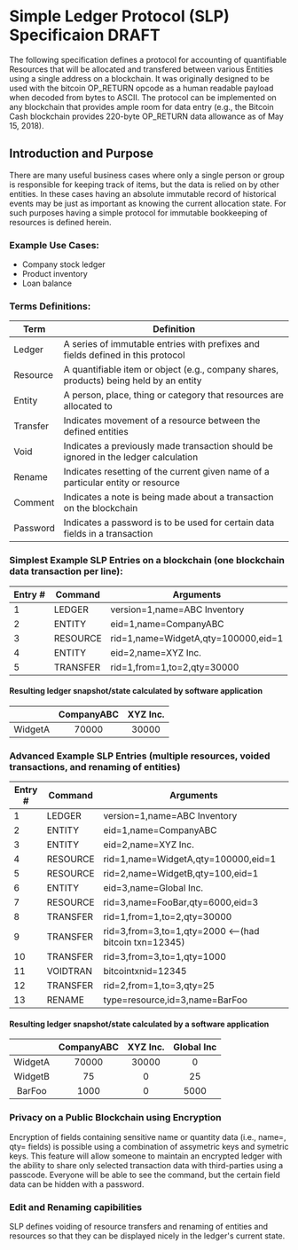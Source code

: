 # Simple Ledger Protocol (SLP) Specificaion DRAFT

The following specification defines a protocol for accounting of quantifiable Resources that will be allocated and transfered between various Entities using a single address on a blockchain. It was originally designed to be used with the bitcoin OP_RETURN opcode as a human readable payload when decoded from bytes to ASCII. The protocol can be implemented on any blockchain that provides ample room for data entry (e.g., the Bitcoin Cash blockchain provides 220-byte OP_RETURN data allowance as of May 15, 2018).  

## Introduction and Purpose
There are many useful business cases where only a single person or group is responsible for keeping track of items, but the data is relied on by other entities.  In these cases having an absolute immutable record of historical events may be just as important as knowing the current allocation state.  For such purposes having a simple protocol for immutable bookkeeping of resources is defined herein.

### Example Use Cases:
* Company stock ledger
* Product inventory
* Loan balance

### Terms Definitions:
| Term     | Definition                                                                             |
|----------|----------------------------------------------------------------------------------------|
| Ledger   | A series of immutable entries with prefixes and fields defined in this protocol        |
| Resource | A quantifiable item or object (e.g., company shares, products) being held by an entity |
| Entity   | A person, place, thing or category that resources are allocated to                     |
| Transfer | Indicates movement of a resource between the defined entities                          |
| Void     | Indicates a previously made transaction should be ignored in the ledger calculation    |
| Rename   | Indicates resetting of the current given name of a particular entity or resource       |
| Comment  | Indicates a note is being made about a transaction on the blockchain                   |
| Password | Indicates a password is to be used for certain data fields in a transaction            |

### Simplest Example SLP Entries on a blockchain (one blockchain data transaction per line):

| Entry # | Command  | Arguments                           |
|---------|----------|-------------------------------------|
| 1       | LEDGER   | version=1,name=ABC Inventory        |
| 2       | ENTITY   | eid=1,name=CompanyABC               |
| 3       | RESOURCE | rid=1,name=WidgetA,qty=100000,eid=1 |
| 4       | ENTITY   | eid=2,name=XYZ Inc.                 |
| 5       | TRANSFER | rid=1,from=1,to=2,qty=30000         |

#### Resulting ledger snapshot/state calculated by software application

|         | CompanyABC | XYZ Inc. |
|:-------:|:----------:|:--------:|
| WidgetA |    70000   |   30000  |

### Advanced Example SLP Entries (multiple resources, voided transactions, and renaming of entities)

| Entry # | Command  | Arguments                                             |
|---------|----------|-------------------------------------------------------|
| 1       | LEDGER   | version=1,name=ABC Inventory                          |
| 2       | ENTITY   | eid=1,name=CompanyABC                                 |
| 3       | ENTITY   | eid=2,name=XYZ Inc.                                   |
| 4       | RESOURCE | rid=1,name=WidgetA,qty=100000,eid=1                   |
| 5       | RESOURCE | rid=2,name=WidgetB,qty=100,eid=1                      |
| 6       | ENTITY   | eid=3,name=Global Inc.                                |
| 7       | RESOURCE | rid=3,name=FooBar,qty=6000,eid=3                      |
| 8       | TRANSFER | rid=1,from=1,to=2,qty=30000                           |
| 9       | TRANSFER | rid=3,from=3,to=1,qty=2000 <--(had bitcoin txn=12345) |
| 10      | TRANSFER | rid=3,from=3,to=1,qty=1000                            |
| 11      | VOIDTRAN | bitcointxnid=12345                                    |
| 12      | TRANSFER | rid=2,from=1,to=3,qty=25                              |
| 13      | RENAME   | type=resource,id=3,name=BarFoo                        |

#### Resulting ledger snapshot/state calculated by a software application
|         | CompanyABC | XYZ Inc. | Global Inc |
|:-------:|:----------:|:--------:|:----------:|
| WidgetA |    70000   |   30000  |      0     |
| WidgetB |     75     |     0    |     25     |
|  BarFoo |    1000    |     0    |    5000    | 


### Privacy on a Public Blockchain using Encryption
Encryption of fields containing sensitive name or quantity data (i.e., name=, qty= fields) is possible using a combination of assymetric keys and symetric keys.  This feature will allow someone to maintain an encrypted ledger with the ability to share only selected transaction data with third-parties using a passcode.  Everyone will be able to see the command, but the certain field data can be hidden with a password.

### Edit and Renaming capibilities
SLP defines voiding of resource transfers and renaming of entities and resources so that they can be displayed nicely in the ledger's current state.
